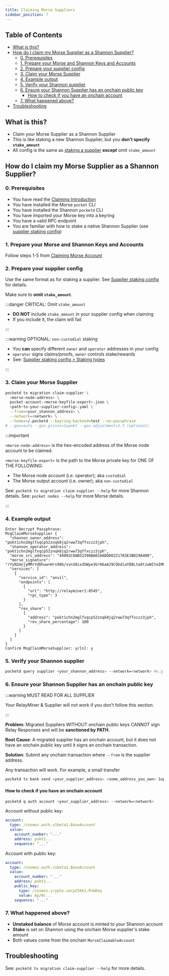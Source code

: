 ```yaml
---
title: Claiming Morse Suppliers
sidebar_position: 7
---
```


## Table of Contents <!-- omit in toc -->

- [What is this?](#what-is-this)
- [How do I claim my Morse Supplier as a Shannon Supplier?](#how-do-i-claim-my-morse-supplier-as-a-shannon-supplier)
  - [0. Prerequisites](#0-prerequisites)
  - [1. Prepare your Morse and Shannon Keys and Accounts](#1-prepare-your-morse-and-shannon-keys-and-accounts)
  - [2. Prepare your supplier config](#2-prepare-your-supplier-config)
  - [3. Claim your Morse Supplier](#3-claim-your-morse-supplier)
  - [4. Example output](#4-example-output)
  - [5. Verify your Shannon supplier](#5-verify-your-shannon-supplier)
  - [6. Ensure your Shannon Supplier has an onchain public key](#6-ensure-your-shannon-supplier-has-an-onchain-public-key)
    - [How to check if you have an onchain account](#how-to-check-if-you-have-an-onchain-account)
  - [7. What happened above?](#7-what-happened-above)
- [Troubleshooting](#troubleshooting)

## What is this?

- Claim your Morse Supplier as a Shannon Supplier
- This is like staking a new Shannon Supplier, but you **don't specify `stake_amount`**
- All config is the same as [staking a supplier](../../1_operate/3_configs/3_supplier_staking_config.md) **except** omit `stake_amount`

## How do I claim my Morse Supplier as a Shannon Supplier?

### 0. Prerequisites

- You have read the [Claiming Introduction](./5_claiming_introduction.md)
- You have installed the Morse `pocket` CLI
- You have installed the Shannon `pocketd` CLI
- You have imported your Morse key into a keyring
- You have a valid RPC endpoint
- You are familiar with how to stake a native Shannon Supplier (see [supplier staking config](../../1_operate/3_configs/3_supplier_staking_config.md))

### 1. Prepare your Morse and Shannon Keys and Accounts

Follow steps 1-5 from [Claiming Morse Account](./6_claiming_account.md)

### 2. Prepare your supplier config

Use the same format as for staking a supplier. See [Supplier staking config](../../1_operate/3_configs/3_supplier_staking_config.md) for details.

Make sure to **omit `stake_amount`**.

:::danger CRITICAL: Omit `stake_amount`

- **DO NOT** include `stake_amount` in your supplier config when claiming
- If you include it, the claim will fail

:::

:::warning OPTIONAL: `non-custodial` staking

- You **can** specify different `owner` and `operator` addresses in your config
- `operator` signs claims/proofs, `owner` controls stake/rewards
- See: [Supplier staking config > Staking types](../../1_operate/3_configs/3_supplier_staking_config.md#staking-types)

:::

### 3. Claim your Morse Supplier

```bash
pocketd tx migration claim-supplier \
  <morse-node-address> \
  pocket-account-<morse-keyfile-export>.json \
  <path-to-your-supplier-config>.yaml \
  --from=<your_shannon_address> \
  --network=<network> \
  --home=~/.pocketd --keyring-backend=test --no-passphrase
# --gas=auto --gas-prices=1upokt --gas-adjustment=1.5 (optional)
```

:::important

`<morse-node-address>` is the hex-encoded address of the Morse node account to be claimed.

`<morse-keyfile-export>` is the path to the Morse private key for ONE OF THE FOLLOWING:

- The Morse node account (i.e. operator); aka `custodial`
- The Morse output account (i.e. owner); aka `non-custodial`

See: `pocketd tx migration claim-supplier --help` for more Shannon details.
See: `pocket nodes --help` for more Morse details.

:::

### 4. Example output

```shell
Enter Decrypt Passphrase:
MsgClaimMorseSupplier {
  "shannon_owner_address": "pokt1chn2mglfxqcp52znqk8jq2rww73qffxczz3jph",
  "shannon_operator_address": "pokt1chn2mglfxqcp52znqk8jq2rww73qffxczz3jph",
  "morse_src_address": "44892C8AB52396BA016ADDD0221783E3BD29A400",
  "morse_signature": "rYyN2mnjyMMrYdDhuw+Hrs98b/svn38ixdSWye3Gr66aAJ9CQhdiaYB8Lta8tiwWIteIM8rmWYUh0QkNdpkNDQ==",
  "services": [
    {
      "service_id": "anvil",
      "endpoints": [
        {
          "url": "http://relayminer1:8545",
          "rpc_type": 3
        }
      ],
      "rev_share": [
        {
          "address": "pokt1chn2mglfxqcp52znqk8jq2rww73qffxczz3jph",
          "rev_share_percentage": 100
        }
      ]
    }
  ]
}
Confirm MsgClaimMorseSupplier: y/[n]: y
```

### 5. Verify your Shannon supplier

```bash
pocketd query supplier <your_shannon_address> --network=<network> #e.g. local, alpha, beta, main
```

### 6. Ensure your Shannon Supplier has an onchain public key

:::warning MUST READ FOR ALL SUPPLIER

Your RelayMiner & Supplier will not work if you don't follow this section.

:::

**Problem**: Migrated Suppliers WITHOUT onchain public keys CANNOT sign Relay Responses and will be **sanctioned by PATH**.

**Root Cause**: A migrated supplier has an onchain account, but it does not have an onchain public key until it signs an onchain transaction.

**Solution**: Submit any onchain transaction where `--from` is the supplier address.

Any transaction will work. For example, a small transfer

```bash
pocketd tx bank send <your_supplier_address> <some_address_you_own> 1upokt --from=<your_supplier_address> ...
```

#### How to check if you have an onchain account

```bash
pocketd q auth account <your_supplier_address> --network=<network>
```

Account without public key:

```yaml
account:
  type: /cosmos.auth.v1beta1.BaseAccount
  value:
    account_number: "..."
    address: pokt1...
    sequence: "..."
```

Account with public key:

```yaml
account:
  type: /cosmos.auth.v1beta1.BaseAccount
  value:
    account_number: "..."
    address: pokt1...
    public_key:
      type: /cosmos.crypto.secp256k1.PubKey
      value: Ap/Nr...
    sequence: "..."
```

### 7. What happened above?

- **Unstaked balance** of Morse account is minted to your Shannon account
- **Stake** is set on Shannon using the onchain Morse supplier's stake amount
- Both values come from the onchain `MorseClaimableAccount`

## Troubleshooting

See: `pocketd tx migration claim-supplier --help` for more details.
